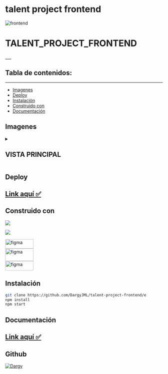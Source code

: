 # talent project frontend

![frontend](https://user-images.githubusercontent.com/90289472/197655099-b1cb251d-9dcd-42bf-ac17-4d0b2c96797c.jpeg)



<h1> 
 TALENT_PROJECT_FRONTEND
</h1>                                              
 ___

 ## Tabla de contenidos:
---

- [Imagenes](#imagenes)  
- [Deploy](#deploy) 
- [Instalación](#instalación)                                                  
- [Construido con](#construido-con) 
- [Documentación](#documentación)                                                 
 
                                                   
## Imagenes                                                
                                                   
<details>      
 
  <summary> <h2> VISTA PRINCIPAL</h2></summary>

                                                   
<h2> 
 Formulario de crear
</h2>
                                
![Captura de pantalla de 2022-10-24 18-11-11](https://user-images.githubusercontent.com/90289472/197652412-1298b367-8510-409d-9ea5-1aa270e20848.png)

                                               
 ___
                                                                                                               
<h2> 
 creacion de un nuevo dato
</h2>
                                
![Captura de pantalla de 2022-10-24 18-12-06](https://user-images.githubusercontent.com/90289472/197652697-4ca35b48-e830-4e21-b04d-3ff0da43fce7.png)

                              
 ___      
 
 <h2> 
 formulario de editar
</h2>
                                                   
  ![Captura de pantalla de 2022-10-24 18-14-39](https://user-images.githubusercontent.com/90289472/197653218-b8a34168-b752-47f6-b3e7-80fe1705ca93.png)

                  
 ___                                                   
                                                   
 <h2> 
 Mensaje de usuario editado
</h2>
                                                   
![Captura de pantalla de 2022-10-24 18-14-55](https://user-images.githubusercontent.com/90289472/197652957-c7e1f896-63d7-4994-94ab-082dd1c13b5f.png)

                                                
 ___                                                   
                                                   
 <h2> 
 Boton de eliminar 
</h2>
                                                   
![Captura de pantalla de 2022-10-24 18-15-51](https://user-images.githubusercontent.com/90289472/197653002-bb4f2107-66aa-42ad-9fa4-fd1cf47cba23.png)


 ___                                                   
                                                   
 <h2> 
 Mensaje de dato eliminado
</h2>
    
![Captura de pantalla de 2022-10-24 18-16-06](https://user-images.githubusercontent.com/90289472/197653068-c7a2b65a-c181-427e-b3e4-ab1a311dda09.png)
                                     
                                
                                                   
</details>
                                                   
   
                                                   
## Deploy
                                                   
<h2> <a href="http://talent-project-frontend.vercel.app/"> Link aquí ✅ </a> </h2>
                                                   
                                        
## Construido con                                                                                                    
<img  src="https://img.shields.io/badge/React-20232A?style=for-the-badge&logo=react&logoColor=61DAFB"/> </p>                                               <img  src="https://img.shields.io/badge/JavaScript-F7DF1E?style=for-the-badge&logo=javascript&logoColor=black"/> </p>
<a href="https://www.figma.com/" target="_blank" rel="noreferrer"> <img src="https://miro.medium.com/max/3164/1*80J2Wa21DYXxMbbtBziJHg.png" alt="figma" width="90" height="30"/> </a> <br>
<a href="https://www.figma.com/" target="_blank" rel="noreferrer"> <img src="https://camo.githubusercontent.com/3bbcf0b82c285f69c513140b05e2f686a1f3fb1792164fe45b32bb74295a96c7/68747470733a2f2f7261772e6769746875622e636f6d2f7377656574616c657274322f7377656574616c657274322f6d61737465722f6173736574732f7377616c322d6c6f676f2e706e67" alt="figma" width="90" height="40"/> </a> <br>
<a href="https://www.figma.com/" target="_blank" rel="noreferrer"> <img src="https://miro.medium.com/max/640/1*gIAzcGWffRV7bNSCU6NEUw.png" alt="figma" width="90" height="30"/> </a> <br>


## Instalación

```bash
git clone https://github.com/DargyJML/talent-project-frontend/e
npm install 
npm start 
```

## Documentación

<h2> <a href="https://phase-lotus-147.notion.site/Documentation-talent-project-f63d3c181eb84469b793fad0a837321f"> Link aquí ✅ </a> </h2>

## Github                                                 
[![Dargy](https://avatars.githubusercontent.com/u/90289472?size=60)](https://github.com/DargyJML) 
